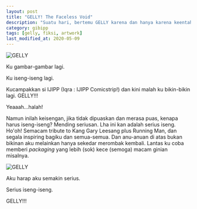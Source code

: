 ```yaml
---
layout: post
title: "GELLY! The Faceless Void"
description: "Suatu hari, bertemu GELLY karena dan hanya karena keentahan yang menjadi-jadi."
category: gibipp
tags: [gelly, fiksi, artwork]
last_modified_at: 2020-05-09
---
```


![GELLY](https://gizipp.com/wp-content/uploads/faces-gelly-the-faceless-void-gizipp.png)

Ku gambar-gambar lagi.

Ku iseng-iseng lagi.

Kucampakkan si IJIPP (Iqra : IJIPP Comicstrip!) dan kini malah ku bikin-bikin lagi. GELLY!!!

Yeaaah...halah!

Namun inilah keisengan, jika tidak dipuaskan dan merasa puas, kenapa harus iseng-iseng? Mending seriusan. Lha ini kan adalah serius iseng. Ho'oh! Semacam tribute to Kang Gary Leesang plus Running Man, dan segala inspiring bagiku dan semua-semua. Dan anu-anuan di atas bukan bikinan aku melainkan hanya sekedar merombak kembali. Lantas ku coba memberi *packaging* yang lebih (sok) kece (semoga) macam ginian misalnya.

![GELLY](https://gizipp.com/wp-content/uploads/gelly-the-faceless-void-gizipp.png)

Aku harap aku semakin serius.

Serius iseng-iseng.

GELLY!!!
